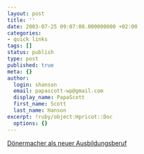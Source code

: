 ```yaml
---
layout: post
title: ''
date: 2003-07-25 09:07:08.000000000 +02:00
categories:
- quick links
tags: []
status: publish
type: post
published: true
meta: {}
author:
  login: shanson
  email: papascott-wp@gmail.com
  display_name: PapaScott
  first_name: Scott
  last_name: Hanson
excerpt: !ruby/object:Hpricot::Doc
  options: {}
---
```

<p><a title="Ich will auch umschulen!" href="http://www.schockwellenreiter.de/2003/07/25.html#030725023">Dönermacher als neuer Ausbildungsberuf</a></p>

